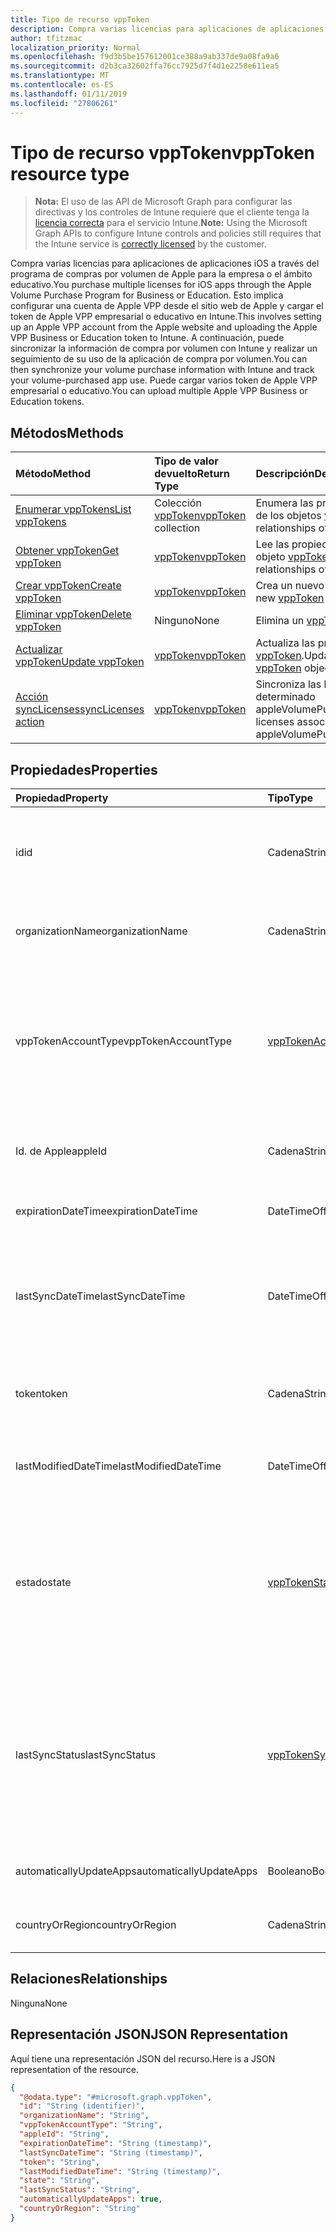 ```yaml
---
title: Tipo de recurso vppToken
description: Compra varias licencias para aplicaciones de aplicaciones iOS a través del programa de compras por volumen de Apple para la empresa o el ámbito educativo. Esto implica configurar una cuenta de Apple VPP desde el sitio web de Apple y cargar el token de Apple VPP empresarial o educativo en Intune. A continuación, puede sincronizar la información de compra por volumen con Intune y realizar un seguimiento de su uso de la aplicación de compra por volumen. Puede cargar varios token de Apple VPP empresarial o educativo.
author: tfitzmac
localization_priority: Normal
ms.openlocfilehash: f9d3b5be157612001ce388a9ab337de9a08fa9a6
ms.sourcegitcommit: d2b3ca32602ffa76cc7925d7f4d1e2258e611ea5
ms.translationtype: MT
ms.contentlocale: es-ES
ms.lasthandoff: 01/11/2019
ms.locfileid: "27806261"
---
```

# <a name="vpptoken-resource-type"></a><span data-ttu-id="201e5-106">Tipo de recurso vppToken</span><span class="sxs-lookup"><span data-stu-id="201e5-106">vppToken resource type</span></span>

> <span data-ttu-id="201e5-107">**Nota:** El uso de las API de Microsoft Graph para configurar las directivas y los controles de Intune requiere que el cliente tenga la [licencia correcta](https://go.microsoft.com/fwlink/?linkid=839381) para el servicio Intune.</span><span class="sxs-lookup"><span data-stu-id="201e5-107">**Note:** Using the Microsoft Graph APIs to configure Intune controls and policies still requires that the Intune service is [correctly licensed](https://go.microsoft.com/fwlink/?linkid=839381) by the customer.</span></span>

<span data-ttu-id="201e5-108">Compra varias licencias para aplicaciones de aplicaciones iOS a través del programa de compras por volumen de Apple para la empresa o el ámbito educativo.</span><span class="sxs-lookup"><span data-stu-id="201e5-108">You purchase multiple licenses for iOS apps through the Apple Volume Purchase Program for Business or Education.</span></span> <span data-ttu-id="201e5-109">Esto implica configurar una cuenta de Apple VPP desde el sitio web de Apple y cargar el token de Apple VPP empresarial o educativo en Intune.</span><span class="sxs-lookup"><span data-stu-id="201e5-109">This involves setting up an Apple VPP account from the Apple website and uploading the Apple VPP Business or Education token to Intune.</span></span> <span data-ttu-id="201e5-110">A continuación, puede sincronizar la información de compra por volumen con Intune y realizar un seguimiento de su uso de la aplicación de compra por volumen.</span><span class="sxs-lookup"><span data-stu-id="201e5-110">You can then synchronize your volume purchase information with Intune and track your volume-purchased app use.</span></span> <span data-ttu-id="201e5-111">Puede cargar varios token de Apple VPP empresarial o educativo.</span><span class="sxs-lookup"><span data-stu-id="201e5-111">You can upload multiple Apple VPP Business or Education tokens.</span></span>
## <a name="methods"></a><span data-ttu-id="201e5-112">Métodos</span><span class="sxs-lookup"><span data-stu-id="201e5-112">Methods</span></span>
|<span data-ttu-id="201e5-113">Método</span><span class="sxs-lookup"><span data-stu-id="201e5-113">Method</span></span>|<span data-ttu-id="201e5-114">Tipo de valor devuelto</span><span class="sxs-lookup"><span data-stu-id="201e5-114">Return Type</span></span>|<span data-ttu-id="201e5-115">Descripción</span><span class="sxs-lookup"><span data-stu-id="201e5-115">Description</span></span>|
|:---|:---|:---|
|[<span data-ttu-id="201e5-116">Enumerar vppTokens</span><span class="sxs-lookup"><span data-stu-id="201e5-116">List vppTokens</span></span>](../api/intune-onboarding-vpptoken-list.md)|<span data-ttu-id="201e5-117">Colección [vppToken](../resources/intune-onboarding-vpptoken.md)</span><span class="sxs-lookup"><span data-stu-id="201e5-117">[vppToken](../resources/intune-onboarding-vpptoken.md) collection</span></span>|<span data-ttu-id="201e5-118">Enumera las propiedades y las relaciones de los objetos [vppToken](../resources/intune-onboarding-vpptoken.md).</span><span class="sxs-lookup"><span data-stu-id="201e5-118">List properties and relationships of the [vppToken](../resources/intune-onboarding-vpptoken.md) objects.</span></span>|
|[<span data-ttu-id="201e5-119">Obtener vppToken</span><span class="sxs-lookup"><span data-stu-id="201e5-119">Get vppToken</span></span>](../api/intune-onboarding-vpptoken-get.md)|[<span data-ttu-id="201e5-120">vppToken</span><span class="sxs-lookup"><span data-stu-id="201e5-120">vppToken</span></span>](../resources/intune-onboarding-vpptoken.md)|<span data-ttu-id="201e5-121">Lee las propiedades y las relaciones del objeto [vppToken](../resources/intune-onboarding-vpptoken.md).</span><span class="sxs-lookup"><span data-stu-id="201e5-121">Read properties and relationships of the [vppToken](../resources/intune-onboarding-vpptoken.md) object.</span></span>|
|[<span data-ttu-id="201e5-122">Crear vppToken</span><span class="sxs-lookup"><span data-stu-id="201e5-122">Create vppToken</span></span>](../api/intune-onboarding-vpptoken-create.md)|[<span data-ttu-id="201e5-123">vppToken</span><span class="sxs-lookup"><span data-stu-id="201e5-123">vppToken</span></span>](../resources/intune-onboarding-vpptoken.md)|<span data-ttu-id="201e5-124">Crea un nuevo objeto [vppToken](../resources/intune-onboarding-vpptoken.md).</span><span class="sxs-lookup"><span data-stu-id="201e5-124">Create a new [vppToken](../resources/intune-onboarding-vpptoken.md) object.</span></span>|
|[<span data-ttu-id="201e5-125">Eliminar vppToken</span><span class="sxs-lookup"><span data-stu-id="201e5-125">Delete vppToken</span></span>](../api/intune-onboarding-vpptoken-delete.md)|<span data-ttu-id="201e5-126">Ninguno</span><span class="sxs-lookup"><span data-stu-id="201e5-126">None</span></span>|<span data-ttu-id="201e5-127">Elimina un [vppToken](../resources/intune-onboarding-vpptoken.md).</span><span class="sxs-lookup"><span data-stu-id="201e5-127">Deletes a [vppToken](../resources/intune-onboarding-vpptoken.md).</span></span>|
|[<span data-ttu-id="201e5-128">Actualizar vppToken</span><span class="sxs-lookup"><span data-stu-id="201e5-128">Update vppToken</span></span>](../api/intune-onboarding-vpptoken-update.md)|[<span data-ttu-id="201e5-129">vppToken</span><span class="sxs-lookup"><span data-stu-id="201e5-129">vppToken</span></span>](../resources/intune-onboarding-vpptoken.md)|<span data-ttu-id="201e5-130">Actualiza las propiedades de un objeto [vppToken](../resources/intune-onboarding-vpptoken.md).</span><span class="sxs-lookup"><span data-stu-id="201e5-130">Update the properties of a [vppToken](../resources/intune-onboarding-vpptoken.md) object.</span></span>|
|[<span data-ttu-id="201e5-131">Acción syncLicenses</span><span class="sxs-lookup"><span data-stu-id="201e5-131">syncLicenses action</span></span>](../api/intune-onboarding-vpptoken-synclicenses.md)|[<span data-ttu-id="201e5-132">vppToken</span><span class="sxs-lookup"><span data-stu-id="201e5-132">vppToken</span></span>](../resources/intune-onboarding-vpptoken.md)|<span data-ttu-id="201e5-133">Sincroniza las licencias asociadas con un determinado appleVolumePurchaseProgramToken.</span><span class="sxs-lookup"><span data-stu-id="201e5-133">Syncs licenses associated with a specific appleVolumePurchaseProgramToken</span></span>|

## <a name="properties"></a><span data-ttu-id="201e5-134">Propiedades</span><span class="sxs-lookup"><span data-stu-id="201e5-134">Properties</span></span>
|<span data-ttu-id="201e5-135">Propiedad</span><span class="sxs-lookup"><span data-stu-id="201e5-135">Property</span></span>|<span data-ttu-id="201e5-136">Tipo</span><span class="sxs-lookup"><span data-stu-id="201e5-136">Type</span></span>|<span data-ttu-id="201e5-137">Descripción</span><span class="sxs-lookup"><span data-stu-id="201e5-137">Description</span></span>|
|:---|:---|:---|
|<span data-ttu-id="201e5-138">id</span><span class="sxs-lookup"><span data-stu-id="201e5-138">id</span></span>|<span data-ttu-id="201e5-139">Cadena</span><span class="sxs-lookup"><span data-stu-id="201e5-139">String</span></span>|<span data-ttu-id="201e5-140">Esto se genera automáticamente cuando se crea el appleVolumePurchaseProgramToken.</span><span class="sxs-lookup"><span data-stu-id="201e5-140">This is automatically generated when the appleVolumePurchaseProgramToken is created.</span></span> <span data-ttu-id="201e5-141">Es la clave de la entidad.</span><span class="sxs-lookup"><span data-stu-id="201e5-141">It is the Key of the entity.</span></span>|
|<span data-ttu-id="201e5-142">organizationName</span><span class="sxs-lookup"><span data-stu-id="201e5-142">organizationName</span></span>|<span data-ttu-id="201e5-143">Cadena</span><span class="sxs-lookup"><span data-stu-id="201e5-143">String</span></span>|<span data-ttu-id="201e5-144">Organización asociada al token del Programa de Compras por Volumen de Apple</span><span class="sxs-lookup"><span data-stu-id="201e5-144">The organization associated with the Apple Volume Purchase Program Token</span></span>|
|<span data-ttu-id="201e5-145">vppTokenAccountType</span><span class="sxs-lookup"><span data-stu-id="201e5-145">vppTokenAccountType</span></span>|[<span data-ttu-id="201e5-146">vppTokenAccountType</span><span class="sxs-lookup"><span data-stu-id="201e5-146">vppTokenAccountType</span></span>](../resources/intune-shared-vpptokenaccounttype.md)|<span data-ttu-id="201e5-147">Tipo de programa de compras por volumen al que está asociado el token del Programa de Compras por Volumen de Apple especificado.</span><span class="sxs-lookup"><span data-stu-id="201e5-147">The type of volume purchase program which the given Apple Volume Purchase Program Token is associated with.</span></span> <span data-ttu-id="201e5-148">Los valores posibles son: `business` y `education`.</span><span class="sxs-lookup"><span data-stu-id="201e5-148">Possible values are: `business`, `education`.</span></span> <span data-ttu-id="201e5-149">Los valores posibles son: `business` y `education`.</span><span class="sxs-lookup"><span data-stu-id="201e5-149">Possible values are: `business`, `education`.</span></span>|
|<span data-ttu-id="201e5-150">Id. de Apple</span><span class="sxs-lookup"><span data-stu-id="201e5-150">appleId</span></span>|<span data-ttu-id="201e5-151">Cadena</span><span class="sxs-lookup"><span data-stu-id="201e5-151">String</span></span>|<span data-ttu-id="201e5-152">Identificador de Apple asociado al token del Programa de compras por volumen de Apple especificado.</span><span class="sxs-lookup"><span data-stu-id="201e5-152">The apple Id associated with the given Apple Volume Purchase Program Token.</span></span>|
|<span data-ttu-id="201e5-153">expirationDateTime</span><span class="sxs-lookup"><span data-stu-id="201e5-153">expirationDateTime</span></span>|<span data-ttu-id="201e5-154">DateTimeOffset</span><span class="sxs-lookup"><span data-stu-id="201e5-154">DateTimeOffset</span></span>|<span data-ttu-id="201e5-155">La fecha y hora de vencimiento del token del Programa de compras por volumen de Apple.</span><span class="sxs-lookup"><span data-stu-id="201e5-155">The expiration date time of the Apple Volume Purchase Program Token.</span></span>|
|<span data-ttu-id="201e5-156">lastSyncDateTime</span><span class="sxs-lookup"><span data-stu-id="201e5-156">lastSyncDateTime</span></span>|<span data-ttu-id="201e5-157">DateTimeOffset</span><span class="sxs-lookup"><span data-stu-id="201e5-157">DateTimeOffset</span></span>|<span data-ttu-id="201e5-158">La última vez que se realizó la sincronización de una aplicación con el servicio del programa de compras por volumen de Apple utilizando el token de ese programa de compras.</span><span class="sxs-lookup"><span data-stu-id="201e5-158">The last time when an application sync was done with the Apple volume purchase program service using the the Apple Volume Purchase Program Token.</span></span>|
|<span data-ttu-id="201e5-159">token</span><span class="sxs-lookup"><span data-stu-id="201e5-159">token</span></span>|<span data-ttu-id="201e5-160">Cadena</span><span class="sxs-lookup"><span data-stu-id="201e5-160">String</span></span>|<span data-ttu-id="201e5-161">La cadena del token del programa de compras por volumen de Apple descargada desde ese programa de compras.</span><span class="sxs-lookup"><span data-stu-id="201e5-161">The Apple Volume Purchase Program Token string downloaded from the Apple Volume Purchase Program.</span></span>|
|<span data-ttu-id="201e5-162">lastModifiedDateTime</span><span class="sxs-lookup"><span data-stu-id="201e5-162">lastModifiedDateTime</span></span>|<span data-ttu-id="201e5-163">DateTimeOffset</span><span class="sxs-lookup"><span data-stu-id="201e5-163">DateTimeOffset</span></span>|<span data-ttu-id="201e5-164">La fecha y hora de modificación asociada con el token del Programa de compras por volumen de Apple.</span><span class="sxs-lookup"><span data-stu-id="201e5-164">Last modification date time associated with the Apple Volume Purchase Program Token.</span></span>|
|<span data-ttu-id="201e5-165">estado</span><span class="sxs-lookup"><span data-stu-id="201e5-165">state</span></span>|[<span data-ttu-id="201e5-166">vppTokenState</span><span class="sxs-lookup"><span data-stu-id="201e5-166">vppTokenState</span></span>](../resources/intune-onboarding-vpptokenstate.md)|<span data-ttu-id="201e5-167">Estado actual del token del Programa de compras por volumen de Apple.</span><span class="sxs-lookup"><span data-stu-id="201e5-167">Current state of the Apple Volume Purchase Program Token.</span></span> <span data-ttu-id="201e5-168">Los valores posibles son: `unknown`, `valid`, `expired`, `invalid` y `assignedToExternalMDM`.</span><span class="sxs-lookup"><span data-stu-id="201e5-168">Possible values are: `unknown`, `valid`, `expired`, `invalid`, `assignedToExternalMDM`.</span></span> <span data-ttu-id="201e5-169">Los valores posibles son: `unknown`, `valid`, `expired`, `invalid` y `assignedToExternalMDM`.</span><span class="sxs-lookup"><span data-stu-id="201e5-169">Possible values are: `unknown`, `valid`, `expired`, `invalid`, `assignedToExternalMDM`.</span></span>|
|<span data-ttu-id="201e5-170">lastSyncStatus</span><span class="sxs-lookup"><span data-stu-id="201e5-170">lastSyncStatus</span></span>|[<span data-ttu-id="201e5-171">vppTokenSyncStatus</span><span class="sxs-lookup"><span data-stu-id="201e5-171">vppTokenSyncStatus</span></span>](../resources/intune-onboarding-vpptokensyncstatus.md)|<span data-ttu-id="201e5-172">Estado de sincronización actual de la última sincronización de la aplicación que se activó con el Token del programa de compras por volumen de Apple.</span><span class="sxs-lookup"><span data-stu-id="201e5-172">Current sync status of the last application sync which was triggered using the Apple Volume Purchase Program Token.</span></span> <span data-ttu-id="201e5-173">Los valores posibles son: `none`, `inProgress`, `completed` y `failed`.</span><span class="sxs-lookup"><span data-stu-id="201e5-173">Possible values are: `none`, `inProgress`, `completed`, `failed`.</span></span> <span data-ttu-id="201e5-174">Los valores posibles son: `none`, `inProgress`, `completed` y `failed`.</span><span class="sxs-lookup"><span data-stu-id="201e5-174">Possible values are: `none`, `inProgress`, `completed`, `failed`.</span></span>|
|<span data-ttu-id="201e5-175">automaticallyUpdateApps</span><span class="sxs-lookup"><span data-stu-id="201e5-175">automaticallyUpdateApps</span></span>|<span data-ttu-id="201e5-176">Booleano</span><span class="sxs-lookup"><span data-stu-id="201e5-176">Boolean</span></span>|<span data-ttu-id="201e5-177">Si las aplicaciones para el token VPP se actualizarán automáticamente o no.</span><span class="sxs-lookup"><span data-stu-id="201e5-177">Whether or not apps for the VPP token will be automatically updated.</span></span>|
|<span data-ttu-id="201e5-178">countryOrRegion</span><span class="sxs-lookup"><span data-stu-id="201e5-178">countryOrRegion</span></span>|<span data-ttu-id="201e5-179">Cadena</span><span class="sxs-lookup"><span data-stu-id="201e5-179">String</span></span>|<span data-ttu-id="201e5-180">Si las aplicaciones para el token VPP se actualizarán automáticamente o no.</span><span class="sxs-lookup"><span data-stu-id="201e5-180">Whether or not apps for the VPP token will be automatically updated.</span></span>|

## <a name="relationships"></a><span data-ttu-id="201e5-181">Relaciones</span><span class="sxs-lookup"><span data-stu-id="201e5-181">Relationships</span></span>
<span data-ttu-id="201e5-182">Ninguna</span><span class="sxs-lookup"><span data-stu-id="201e5-182">None</span></span>
## <a name="json-representation"></a><span data-ttu-id="201e5-183">Representación JSON</span><span class="sxs-lookup"><span data-stu-id="201e5-183">JSON Representation</span></span>
<span data-ttu-id="201e5-184">Aquí tiene una representación JSON del recurso.</span><span class="sxs-lookup"><span data-stu-id="201e5-184">Here is a JSON representation of the resource.</span></span>
<!-- {
  "blockType": "resource",
  "keyProperty": "id",
  "@odata.type": "microsoft.graph.vppToken"
}
-->
``` json
{
  "@odata.type": "#microsoft.graph.vppToken",
  "id": "String (identifier)",
  "organizationName": "String",
  "vppTokenAccountType": "String",
  "appleId": "String",
  "expirationDateTime": "String (timestamp)",
  "lastSyncDateTime": "String (timestamp)",
  "token": "String",
  "lastModifiedDateTime": "String (timestamp)",
  "state": "String",
  "lastSyncStatus": "String",
  "automaticallyUpdateApps": true,
  "countryOrRegion": "String"
}
```




